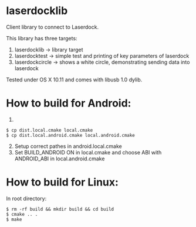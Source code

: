 # laserdocklib
Client library to connect to Laserdock.

This library has three targets:

1. laserdocklib -> library target
2. laserdocktest -> simple test and printing of key parameters of laserdock
3. laserdockcircle -> shows a white circle, demonstrating sending data into laserdock

Tested under OS X 10.11 and comes with libusb 1.0 dylib.

# How to build for Android:
1) 
```
$ cp dist.local.cmake local.cmake
$ cp dist.local.android.cmake local.android.cmake
```

2) Setup correct pathes in android.local.cmake
3) Set BUILD_ANDROID ON in local.cmake and choose ABI with ANDROID_ABI in local.android.cmake

# How to build for Linux:
In root directory:
```
$ rm -rf build && mkdir build && cd build
$ cmake .. .
$ make
```
